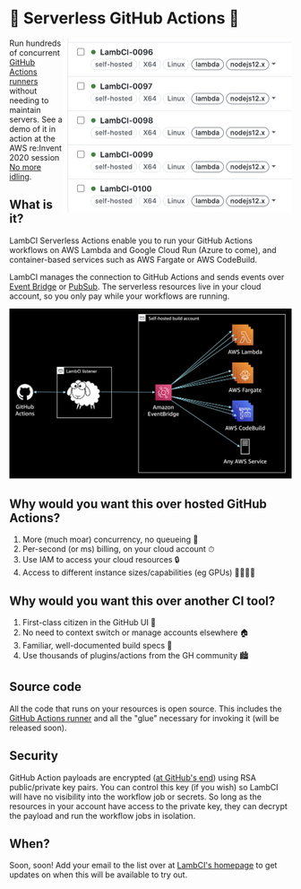 # 🐑 Serverless GitHub Actions 🚀

<img src="self-hosted.png" width="407" align="right">

Run hundreds of concurrent [GitHub Actions runners](https://docs.github.com/en/free-pro-team@latest/actions/hosting-your-own-runners)
without needing to maintain servers. See a demo of it in action at the AWS re:Invent 2020 session [No more idling](https://virtual.awsevents.com/media/1_i4ejuc0d).

## What is it?

LambCI Serverless Actions enable you to run your GitHub Actions workflows on AWS Lambda and Google Cloud Run (Azure to come),
and container-based services such as AWS Fargate or AWS CodeBuild.

LambCI manages the connection to GitHub Actions and sends events over [Event Bridge](https://aws.amazon.com/eventbridge/) or [PubSub](https://cloud.google.com/pubsub). The serverless resources live in your cloud account, so you only pay while your workflows are running.

<img src="architecture.png" width="1024">

## Why would you want this over hosted GitHub Actions?

1. More (much moar) concurrency, no queueing 🚀
2. Per-second (or ms) billing, on your cloud account ⏱
3. Use IAM to access your cloud resources 🔒
4. Access to different instance sizes/capabilities (eg GPUs) 👩‍👩‍👧‍👦

## Why would you want this over another CI tool?

1. First-class citizen in the GitHub UI 🎩
2. No need to context switch or manage accounts elsewhere 🏠
3. Familiar, well-documented build specs 📃
4. Use thousands of plugins/actions from the GH community 🏙

## Source code

All the code that runs on your resources is open source. This includes the [GitHub Actions runner](https://github.com/actions/runner) and all the "glue"  necessary for invoking it (will be released soon).

## Security

GitHub Action payloads are encrypted ([at GitHub's end](https://github.com/actions/runner/blob/e291ebc58ae5fcf82b8c25b8ea64ba3a2c073617/docs/design/auth.md)) using RSA public/private key pairs. You can control this key (if you wish) so LambCI will have no visibility into the workflow job or secrets. So long as the resources in your account have access to the private key, they can decrypt the payload and run the workflow jobs in isolation.

## When?

Soon, soon! Add your email to the list over at [LambCI's homepage](https://www.lambci.com) to get updates on when this will be available to try out.

